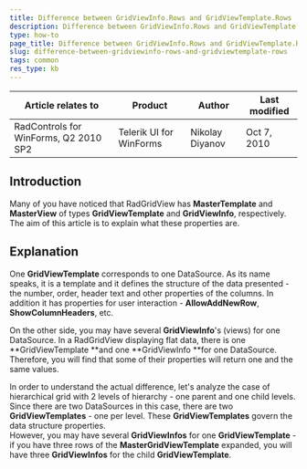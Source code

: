 ```yaml
---
title: Difference between GridViewInfo.Rows and GridViewTemplate.Rows
description: Difference between GridViewInfo.Rows and GridViewTemplate.Rows. Check it now!
type: how-to
page_title: Difference between GridViewInfo.Rows and GridViewTemplate.Rows
slug: difference-between-gridviewinfo-rows-and-gridviewtemplate-rows
tags: common
res_type: kb
---
```


|Article relates to|Product|Author|Last modified|  
|----|----|----|----|
|RadControls for WinForms, Q2 2010 SP2|Telerik UI for WinForms|Nikolay Diyanov|Oct 7, 2010| 
 
## Introduction   
    
Many of you have noticed that RadGridView has **MasterTemplate** and **MasterView** of types **GridViewTemplate** and **GridViewInfo**, respectively. The aim of this article is to explain what these properties are.  
   
## Explanation
  
One **GridViewTemplate** corresponds to one DataSource. As its name speaks, it is a template and it defines the structure of the data presented - the number, order, header text and other properties of the columns. In addition it has properties for user interaction - **AllowAddNewRow**, **ShowColumnHeaders**, etc.   
   
On the other side, you may have several **GridViewInfo**'s (views) for one DataSource. In a RadGridView displaying flat data, there is one **GridViewTemplate **and one **GridViewInfo **for one DataSource. Therefore, you will find that some of their properties will return one and the same values.   
   
 In order to understand the actual difference, let's analyze the case of hierarchical grid with 2 levels of hierarchy - one parent and one child levels. Since there are two DataSources in this case, there are two **GridViewTemplates** - one per level. These **GridViewTemplates** govern the data structure properties.   
 However, you may have several **GridViewInfos** for one **GridViewTemplate** - if you have three rows of the **MasterGridViewTemplate** expanded, you will have three **GridViewInfos** for the child **GridViewTemplate**.

